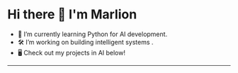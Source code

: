 # Hi there 👋 I'm Marlion

- 🌱 I’m currently learning Python for AI development.
- 🛠 I’m working on building intelligent systems .
- 🖥️ Check out my projects in AI below!
---

